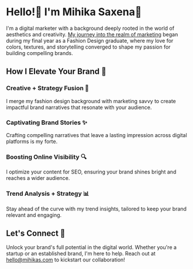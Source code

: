 # Hello!👋 I'm Mihika Saxena💃

I'm a digital marketer with a background deeply rooted in the world of aesthetics and creativity. [My journey into the realm of marketing](clients) began during my final year as a Fashion Design graduate, where my love for colors, textures, and storytelling converged to shape my passion for building compelling brands.

## How I Elevate Your Brand 🚀

### Creative + Strategy Fusion 🎨
I merge my fashion design background with marketing savvy to create impactful brand narratives that resonate with your audience.

### Captivating Brand Stories ✨
Crafting compelling narratives that leave a lasting impression across digital platforms is my forte.

### Boosting Online Visibility 🔍
I optimize your content for SEO, ensuring your brand shines bright and reaches a wider audience.

### Trend Analysis + Strategy 📊
Stay ahead of the curve with my trend insights, tailored to keep your brand relevant and engaging.

## Let's Connect 📩

Unlock your brand's full potential in the digital world. Whether you're a startup or an established brand, I'm here to help. Reach out at [hello@mihikas.com](mailto:hello@mihikas.com) to kickstart our collaboration!